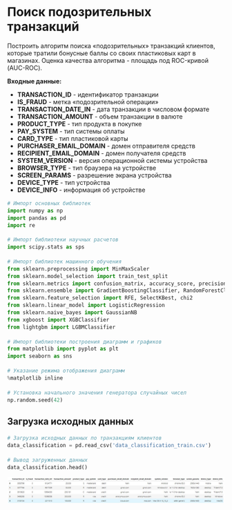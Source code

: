 # Поиск подозрительных транзакций
Построить алгоритм поиска «подозрительных» транзакций клиентов, которые тратили бонусные баллы со своих пластиковых карт в магазинах. Оценка качества алгоритма - площадь под ROC-кривой (AUC-ROC).

**Входные данные:**
- **TRANSACTION_ID** - идентификатор транзакции
- **IS_FRAUD** - метка «подозрительной операции»
- **TRANSACTION_DATE_IN** - дата транзакции в числовом формате
- **TRANSACTION_AMOUNT** - объем транзакции в валюте
- **PRODUCT_TYPE** - тип продукта в покупке
- **PAY_SYSTEM** - тип системы оплаты
- **CARD_TYPE** - тип пластиковой карты
- **PURCHASER_EMAIL_DOMAIN** - домен отправителя средств
- **RECIPIENT_EMAIL_DOMAIN** - домен получателя средств
- **SYSTEM_VERSION** - версия операционной системы устройства
- **BROWSER_TYPE** - тип браузера на устройстве
- **SCREEN_PARAMS** - разрешение экрана устройства
- **DEVICE_TYPE** - тип устройства
- **DEVICE_INFO** - информация об устройстве

```python
# Импорт основных библиотек
import numpy as np
import pandas as pd
import re

# Импорт библиотеки научных расчетов
import scipy.stats as sps

# Импорт библиотек машинного обучения
from sklearn.preprocessing import MinMaxScaler
from sklearn.model_selection import train_test_split
from sklearn.metrics import confusion_matrix, accuracy_score, precision_score, recall_score
from sklearn.ensemble import GradientBoostingClassifier, RandomForestClassifier
from sklearn.feature_selection import RFE, SelectKBest, chi2
from sklearn.linear_model import LogisticRegression
from sklearn.naive_bayes import GaussianNB
from xgboost import XGBClassifier
from lightgbm import LGBMClassifier

# Импорт библиотеки построения диаграмм и графиков
from matplotlib import pyplot as plt
import seaborn as sns

# Указание режима отображения диаграмм
%matplotlib inline

# Установка начального значения генератора случайных чисел
np.random.seed(42)
```

## Загрузка исходных данных
```python
# Загрузка исходных данных по транзакциям клиентов
data_classification = pd.read_csv('data_classification_train.csv')

# Вывод загруженных данных
data_classification.head()
```
![jpg](Images/table01.jpg)

```python
```

```python
```

```python
```

```python
```

```python
```

```python
```

```python
```

```python
```

```python
```

```python
```

```python
```

```python
```

```python
```

```python
```

```python
```

```python
```

```python
```

```python
```

```python
```

```python
```

```python
```

```python
```

```python
```

